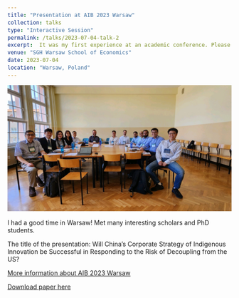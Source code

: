 ```yaml
---
title: "Presentation at AIB 2023 Warsaw"
collection: talks
type: "Interactive Session"
permalink: /talks/2023-07-04-talk-2
excerpt:  It was my first experience at an academic conference. Please see more details by clicking the link 
venue: "SGH Warsaw School of Economics"
date: 2023-07-04
location: "Warsaw, Poland"
---
```


![picture](/images/mmexport1688736048525.jpg)

I had a good time in Warsaw! Met many interesting scholars and PhD students.

The title of the presentation: Will China’s Corporate Strategy of Indigenous Innovation be Successful in Responding to the Risk of Decoupling from the US?

[More information about AIB 2023 Warsaw](https://www.aib.world/events/2023/)

[Download paper here](http://axl811.github.io/files/AIB23-MS0876.pdf)


